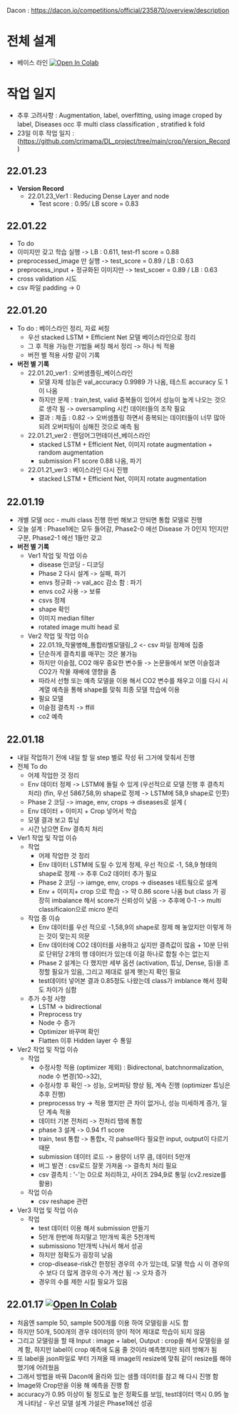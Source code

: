 Dacon : https://dacon.io/competitions/official/235870/overview/description
# 전체 설계 
- 베이스 라인 [![Open In Colab](https://colab.research.google.com/assets/colab-badge.svg)](https://colab.research.google.com/github/crimama/DL_project/blob/main/crop/crop_diseases_classifcation_baseline)
 
# 작업 일지 
- 추후 고려사항 : Augmentation, label, overfitting, using image croped by label, Diseases occ 후 multi class classification , stratified k fold 
- 23일 이후 작업 일지 : (https://github.com/crimama/DL_project/tree/main/crop/Version_Record)

## **22.01.23**
- **Version Record**
  - 22.01.23_Ver1 : Reducing Dense Layer and node 
    - Test score : 0.95/ LB score = 0.83  

## **22.01.22**
- To do 
 - 이미지만 갖고 학습 실행 -> LB : 0.611, test-f1 score = 0.88
 - preprocessed_image 만 실행 -> test_score = 0.89 / LB : 0.63
 - preprocess_input + 정규화된 이미지만 -> test_scoer = 0.89 / LB : 0.63
 - cross validation 시도 
 - csv 파일 padding -> 0 

## **22.01.20**
- To do : 베이스라인 정리, 자료 써칭 
  - 우선 stacked LSTM + Efficient Net 모델 베이스라인으로 정리
  - 그 후 적용 가능한 기법들 써칭 해서 정리 -> 하나 씩 적용 
  - 버전 별 적용 사항 같이 기록 
 - **버전 별 기록**
   - 22.01.20_ver1 : 오버샘플링_베이스라인 
     - 모델 자체 성능은 val_accuracy 0.9989 가 나옴, 테스트 accuracy 도 1이 나옴 
     - 하지만 문제 : train,test, valid 중복들이 있어서 성능이 높게 나오는 것으로 생각 됨 -> oversampling 시킨 데이터들의 조작 필요 
     - 결과 : 제출 : 0.82 -> 오버샘플링 하면서 중복되는 데이터들이 너무 많아 되려 오버피팅이 심해진 것으로 예측 됨
   - 22.01.21_ver2 : 랜덤어그먼테이션_베이스라인
     - stacked LSTM + Efficient Net, 이미지 rotate augmentation + random augmentation
     - submission F1 score 0.88 나옴, 파기 
   - 22.01.21_ver3 : 베이스라인 다시 진행 
     - stacked LSTM + Efficient Net, 이미지 rotate augmentation

## **22.01.19**
  - 개별 모델 occ - multi class 진행 한번 해보고 안되면 통합 모델로 진행 
  - 오늘 설계 : Phase1에는 모두 들어감, Phase2-0 에선 Disease 가 0인지 1인지만 구분, Phase2-1 에선 1들만 갖고 
- **버전 별 기록**
  - Ver1 작업 및 작업 이슈 
    - disease 인코딩 - 디코딩 
    - Phase 2 다시 설계 -> 실패, 파기 
    - envs 정규화 -> val_acc 감소 함 : 파기 
    - envs co2 사용 -> 보류 
    - csvs 정제 
    - shape 확인 
    - 이미지 median filter 
    - rotated image multi head 로 
  - Ver2 작업 및 작업 이슈 
    - 22.01.19_작물병해_통합라벨모델링_2 <- csv 파일 정제에 집중
    - 단순하게 결측치를 매꾸는 것은 불가능 
    - 하지만 이슬점, CO2 매우 중요한 변수들 -> 논문들에서 보면 이슬점과 CO2가 작물 재배에 영향을 줌 
    - 따라서 선형 또는 예측 모델을 이용 해서 CO2 변수를 채우고 이를 다시 시계열 예측을 통해 shape를 맞춰 최종 모델 학습에 이용 
    - 필요 모델 
    - 이슬점 결측치  -> ffill
    - co2 예측 
         

## **22.01.18** 
  - 내일 작업하기 전에 내일 할 일 step 별로 작성 뒤 그거에 맞춰서 진행 
  - 전체 To do 
    - 어제 작업한 것 정리 
    - Env 데이터 정제 -> LSTM에 돌릴 수 있게 (우선적으로 모델 진행 후 결측치 처리) (fin, 우선 5867,58,9) shape로 정제 -> LSTM에 58,9 shape로 인풋) 
    - Phase 2 코딩 -> image, env, crops -> diseases로 설계 (
    - Env 데이터 + 이미지 + Crop 넣어서 학습 
    - 모델 결과 보고 튜닝 
    - 시간 남으면 Env 결측치 처리 
  - Ver1 작업 및 작업 이슈 
    - 작업 
      - 어제 작업한 것 정리 
      - Env 데이터 LSTM에 도릴 수 있게 정제, 우선 적으로 -1, 58,9 형태의 shape로 정제 -> 추후 Co2 데이터 추가 필요 
      - Phase 2 코딩 -> iamge, env, crops -> diseases 네트웤으로 설계 
      - Env + 이미지+ crop 으로 학습 -> 약 0.86 score 나옴 but class 가 굉장히 imbalance 해서 score가 신뢰성이 낮음 -> 추후에 0-1 -> multi classificaion으로 micro 분리 
    - 작업 중 이슈 
      - Env 데이터를 우선 적으로 -1,58,9의 shape로 정제 해 놓았지만 이렇게 하는 것이 맞는지 의문 
      - Env 데이터에 CO2 데이터를 사용하고 싶지만 결측값이 많음 + 10분 단위로 단위당 2개의 행 데이터가 있는데 이걸 하나로 합칠 수는 없는지 
      - Phase 2 설계는 다 했지만 세부 옵션 (activation, 튜닝, Dense, 등)을 조정할 필요가 있음, 그리고 제대로 설계 햇는지 확인 필요 
      - test데이터 넣어본 결과 0.85정도 나왔는데 class가 imblance 해서 정확도 차이가 심함 
    - 추가 수정 사항 
      - LSTM -> bidirectional  
      - Preprocess try 
      - Node 수 증가 
      - Optimizer 바꾸며 확인 
      - Flatten 이후 Hidden layer 수 통일 
  - Ver2 작업 및 작업 이슈 
    - 작업 
      - 수정사항 적용 (optimizer 제외) : Bidirectonal, batchnormalization, node 수 변경(10->32), 
      - 수정사항 후 확인 -> 성능, 오버피팅 향상 됨, 계속 진행 (optimizer 튜닝은 추후 진행) 
      - preprocesss try -> 적용 했지만 큰 차이 없거나, 성능 미세하게 증가, 일단 계속 적용 
      - 데이터 기본 전처리 -> 전처리 탭에 통합 
      - phase 3 설계 -> 0.94 f1 score 
      - train, test 통합 -> 통합x, 각 pahse마다 필요한 input, output이 다르기 때문 
      - submission 데이터 로드 -> 용량이 너무 큼, 데이터 5만개 
      - 버그 발견 : csv로드 잘못 가져옴 -> 결측치 처리 필요 
      - csv 결측치 : '-'는 0으로 처리하고, 사이즈 294,9로 통일 (cv2.resize를 활용)
    - 작업 이슈 
      - csv reshape 관련 
  - Ver3 작업 및 작업 이슈 
    - 작업
      -  test 데이터 이용 해서 submission 만들기
      -  5만개 한번에 하지말고 1만개씩 혹은 5천개씩
      -  submissiono 1만개씩 나눠서 해서 성공 
      -  하지만 정확도가 굉장히 낮음 
      -  crop-disease-risk간 한정된 경우의 수가 있는데, 모델 학습 시 이 경우의 수 보다 더 많게 경우의 수가 계산 됨 -> 오차 증가 
      -  경우의 수를 제한 시킬 필요가 있음 

## **22.01.17** [![Open In Colab](https://colab.research.google.com/assets/colab-badge.svg)](https://colab.research.google.com/github/crimama/DL_project/blob/main/22.01.17_작물병해_모델링.ipynb)


  -  처음엔 sample 50, sample 500개를 이용 하여 모델링을 시도 함 
  -  하지만 50개, 500개의 경우 데이터의 양이 적어 제대로 학습이 되지 않음 
  -  그리고 모델링을 할 때 Input : image + label, Output : crop을 해서 모델링을 설계 함, 하지만 label이 crop 예측에 도움 줄 것이라 예측했지만 되려 방해가 됨 
  -  또 label을 json파일로 부터 가져올 때 image의 resize에 맞춰 같이 resize를 해야 했기에 어려웠음 
  -  그래서 방법을 바꿔 Dacon에 올라와 있는 샘플 데이터를 참고 해 다시 진행 함 
  -  Image와 Crop만을 이용 해 예측을 진행 함 
  -  accuracy가 0.95 이상이 될 정도로 높은 정확도를 보임, test데이터 역시 0.95 높게 나타남
    -  우선 모델 설계 가설은 Phase1에선 성공 
